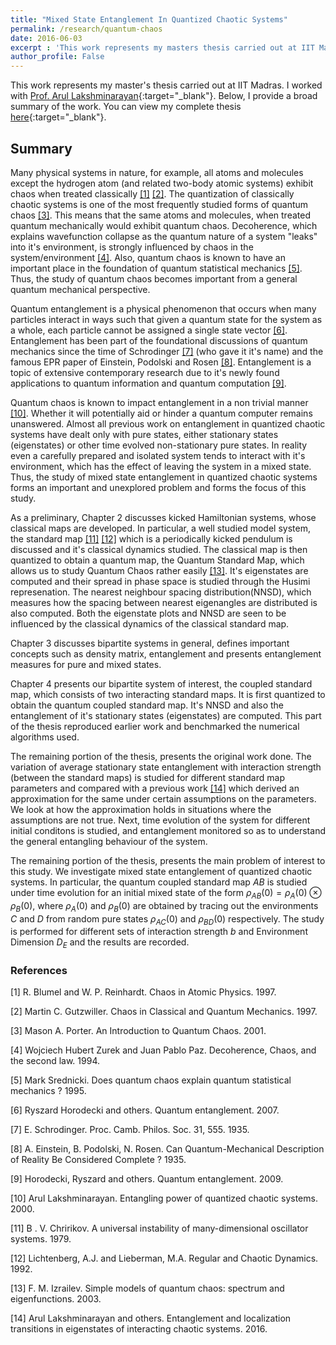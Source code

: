 ```yaml
---
title: "Mixed State Entanglement In Quantized Chaotic Systems"
permalink: /research/quantum-chaos
date: 2016-06-03
excerpt : 'This work represents my masters thesis carried out at IIT Madras. We study the connections between chaos and quantum entanglement. In particular, we study mixed state entanglement in quantized chaotic systems, which forms an important and unexplored problem, with possible implications for quantum computing.'
author_profile: False
---
```


This work represents my master's thesis carried out at IIT Madras. I worked with [Prof. Arul Lakshminarayan](https://sites.google.com/view/arulakshminarayan){:target="_blank"}. Below, I provide a broad summary of the work. You can view my complete thesis [here](https://drive.google.com/file/d/1Shu4J47R_wIqWh6opb5N7-mZth3mWA3c/view){:target="_blank"}.

## Summary
Many physical systems in nature, for example, all atoms and molecules except the hydrogen atom (and related two-body atomic systems) exhibit chaos when treated classically [[1]](#1) [[2]](#2). The quantization of classically chaotic systems is one of the most frequently studied forms of quantum chaos [[3]](#3). This means that the same atoms and molecules, when treated quantum mechanically would exhibit quantum chaos. Decoherence, which explains wavefunction collapse as the quantum nature of a system "leaks" into it's environment, is strongly influenced by chaos in the system/environment [[4]](#4). Also, quantum chaos is known to have an important place in the foundation of quantum statistical mechanics [[5]](#5). Thus, the study of quantum chaos becomes important from a general quantum mechanical perspective.  

Quantum entanglement is a physical phenomenon that occurs when many particles interact in ways such that given a quantum state for the system as a whole, each particle cannot be assigned a single state vector [[6]](#6). Entanglement has been part of the foundational discussions of quantum mechanics since the time of Schrodinger [[7]](#7) (who gave it it's name) and the famous EPR paper of Einstein, Podolski and Rosen [[8]](#8). Entanglement is a topic of extensive contemporary research due to it's newly found applications to quantum information and quantum computation [[9]](#9).

Quantum chaos is known to impact entanglement in a non trivial manner [[10]](#10). Whether it will potentially aid or hinder a quantum computer remains unanswered. Almost all previous work on entanglement in quantized chaotic systems have dealt only with pure states, either stationary states (eigenstates) or other time evolved non-stationary pure states. In reality even a carefully prepared and isolated system tends to interact with it's environment, which has the effect of leaving the system in a mixed state. Thus, the study of mixed state entanglement in quantized chaotic systems forms an important and unexplored problem and forms the focus of this study. 

As a preliminary, Chapter 2 discusses kicked Hamiltonian systems, whose classical maps are developed. In particular, a well studied model system, the standard map [[11]](#11) [[12]](#12) which is a periodically kicked pendulum is discussed and it's classical dynamics studied. The classical map is then quantized to obtain a quantum map, the Quantum Standard Map, which allows us to study Quantum Chaos rather easily [[13]](#13). It's eigenstates are computed and their spread in phase space is studied through the Husimi represenation. The nearest neighbour spacing distribution(NNSD), which measures how the spacing between nearest eigenangles are distributed is also computed. Both the eigenstate plots and NNSD are seen to be influenced by the classical dynamics of the classical standard map. 

Chapter 3 discusses bipartite systems in general, defines important concepts such as density matrix, entanglement and presents entanglement measures for pure and mixed states.

Chapter 4 presents our bipartite system of interest, the coupled standard map, which consists of two interacting standard maps. It is first quantized to obtain the quantum coupled standard map. It's NNSD and also the entanglement of it's stationary states (eigenstates) are computed. This part of the thesis reproduced earlier work and benchmarked the numerical algorithms used.

The remaining portion of the thesis, presents the original work done. The variation of average stationary state entanglement with interaction strength (between the standard maps) is studied for different standard map parameters and compared with a previous work [[14]](#14) which derived an approximation for the same under certain assumptions on the parameters. We look at how the approximation holds in situations where the assumptions are not true. Next, time evolution of the system for different initial conditons is studied, and entanglement monitored so as to understand the general entangling behaviour of the system. 

The remaining portion of the thesis, presents the main problem of interest to this study. We investigate mixed state entanglement of quantized chaotic systems. In particular, the quantum coupled standard map $AB$ is studied under time evolution for an initial mixed state of the form $\rho_{AB}(0)=\rho_{A}(0) \otimes \rho_{B}(0)$, where $\rho_{A}(0)$ and $\rho_{B}(0)$ are obtained by tracing out the environments $C$ and $D$ from random pure states $\rho_{AC}(0)$ and $\rho_{BD}(0)$ respectively. The study is performed for different sets of interaction strength $b$ and Environment Dimension $D_{E}$ and the results are recorded.

### References
<a id="1">[1]</a>
R. Blumel and W. P. Reinhardt.
Chaos in Atomic Physics. 1997.

<a id="2">[2]</a>
Martin C. Gutzwiller.
Chaos  in  Classical  and  Quantum  Mechanics. 1997.

<a id="3">[3]</a>
Mason A. Porter.
An Introduction to Quantum Chaos. 2001.

<a id="4">[4]</a>
Wojciech Hubert Zurek and Juan Pablo Paz.
Decoherence, Chaos, and the second law. 1994.

<a id="5">[5]</a>
Mark Srednicki.
Does quantum chaos explain quantum statistical mechanics ? 1995.

<a id="6">[6]</a>
Ryszard Horodecki and others.
Quantum entanglement. 2007.

<a id="7">[7]</a>
E. Schrodinger.
Proc. Camb. Philos. Soc. 31, 555. 1935.

<a id="8">[8]</a>
A. Einstein, B. Podolski, N. Rosen.
Can Quantum-Mechanical Description of Reality Be Considered Complete ? 1935.

<a id="9">[9]</a>
Horodecki, Ryszard and others.
Quantum entanglement. 2009.

<a id="10">[10]</a>
Arul Lakshminarayan.
Entangling power of quantized chaotic systems. 2000.

<a id="11">[11]</a>
B . V. Chririkov.
A universal instability of many-dimensional oscillator systems. 1979.

<a id="12">[12]</a> 
Lichtenberg, A.J. and Lieberman, M.A.
Regular and Chaotic Dynamics. 1992.

<a id="13">[13]</a> 
F. M. Izrailev.
Simple models of quantum chaos: spectrum and eigenfunctions. 2003.

<a id="14">[14]</a> 
Arul Lakshminarayan and others.
Entanglement and localization transitions in eigenstates of interacting chaotic systems. 2016.
